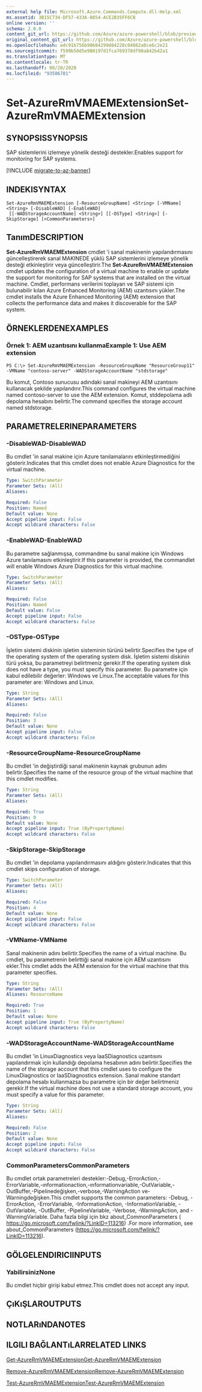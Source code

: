 ```yaml
---
external help file: Microsoft.Azure.Commands.Compute.dll-Help.xml
ms.assetid: 3B15C734-DF57-433A-8854-ACE2B35FF6CB
online version: ''
schema: 2.0.0
content_git_url: https://github.com/Azure/azure-powershell/blob/preview/src/ResourceManager/Compute/Stack/Commands.Compute/help/Set-AzureRmVMAEMExtension.md
original_content_git_url: https://github.com/Azure/azure-powershell/blob/preview/src/ResourceManager/Compute/Stack/Commands.Compute/help/Set-AzureRmVMAEMExtension.md
ms.openlocfilehash: edc91b756b90684299d84228c04862a0ce6c2e21
ms.sourcegitcommit: f599b50d5e980197d1fca769378df90a842b42a1
ms.translationtype: MT
ms.contentlocale: tr-TR
ms.lasthandoff: 08/20/2020
ms.locfileid: "93586781"
---
```

# <span data-ttu-id="66b8e-101">Set-AzureRmVMAEMExtension</span><span class="sxs-lookup"><span data-stu-id="66b8e-101">Set-AzureRmVMAEMExtension</span></span>

## <span data-ttu-id="66b8e-102">SYNOPSIS</span><span class="sxs-lookup"><span data-stu-id="66b8e-102">SYNOPSIS</span></span>
<span data-ttu-id="66b8e-103">SAP sistemlerini izlemeye yönelik desteği destekler.</span><span class="sxs-lookup"><span data-stu-id="66b8e-103">Enables support for monitoring for SAP systems.</span></span>

[!INCLUDE [migrate-to-az-banner](../../includes/migrate-to-az-banner.md)]

## <span data-ttu-id="66b8e-104">INDEKI</span><span class="sxs-lookup"><span data-stu-id="66b8e-104">SYNTAX</span></span>

```
Set-AzureRmVMAEMExtension [-ResourceGroupName] <String> [-VMName] <String> [-DisableWAD] [-EnableWAD]
 [[-WADStorageAccountName] <String>] [[-OSType] <String>] [-SkipStorage] [<CommonParameters>]
```

## <span data-ttu-id="66b8e-105">Tanım</span><span class="sxs-lookup"><span data-stu-id="66b8e-105">DESCRIPTION</span></span>
<span data-ttu-id="66b8e-106">**Set-AzureRmVMAEMExtension** cmdlet 'i sanal makinenin yapılandırmasını güncelleştirerek sanal MAKINEDE yüklü SAP sistemlerini izlemeye yönelik desteği etkinleştirir veya güncelleştirir.</span><span class="sxs-lookup"><span data-stu-id="66b8e-106">The **Set-AzureRmVMAEMExtension** cmdlet updates the configuration of a virtual machine to enable or update the support for monitoring for SAP systems that are installed on the virtual machine.</span></span>
<span data-ttu-id="66b8e-107">Cmdlet, performans verilerini toplayan ve SAP sistemi için bulunabilir kılan Azure Enhanced Monitoring (AEM) uzantısını yükler.</span><span class="sxs-lookup"><span data-stu-id="66b8e-107">The cmdlet installs the Azure Enhanced Monitoring (AEM) extension that collects the performance data and makes it discoverable for the SAP system.</span></span>

## <span data-ttu-id="66b8e-108">ÖRNEKLERDEN</span><span class="sxs-lookup"><span data-stu-id="66b8e-108">EXAMPLES</span></span>

### <span data-ttu-id="66b8e-109">Örnek 1: AEM uzantısını kullanma</span><span class="sxs-lookup"><span data-stu-id="66b8e-109">Example 1: Use AEM extension</span></span>
```
PS C:\> Set-AzureRmVMAEMExtension -ResourceGroupName "ResourceGroup11" -VMName "contoso-server" -WADStorageAccountName "stdstorage"
```

<span data-ttu-id="66b8e-110">Bu komut, Contoso sunucusu adındaki sanal makineyi AEM uzantısını kullanacak şekilde yapılandırır.</span><span class="sxs-lookup"><span data-stu-id="66b8e-110">This command configures the virtual machine named contoso-server to use the AEM extension.</span></span>
<span data-ttu-id="66b8e-111">Komut, stddepolama adlı depolama hesabını belirtir.</span><span class="sxs-lookup"><span data-stu-id="66b8e-111">The command specifies the storage account named stdstorage.</span></span>

## <span data-ttu-id="66b8e-112">PARAMETRELERINE</span><span class="sxs-lookup"><span data-stu-id="66b8e-112">PARAMETERS</span></span>

### <span data-ttu-id="66b8e-113">-DisableWAD</span><span class="sxs-lookup"><span data-stu-id="66b8e-113">-DisableWAD</span></span>
<span data-ttu-id="66b8e-114">Bu cmdlet 'in sanal makine için Azure tanılamalarını etkinleştirmediğini gösterir.</span><span class="sxs-lookup"><span data-stu-id="66b8e-114">Indicates that this cmdlet does not enable Azure Diagnostics for the virtual machine.</span></span>

```yaml
Type: SwitchParameter
Parameter Sets: (All)
Aliases: 

Required: False
Position: Named
Default value: None
Accept pipeline input: False
Accept wildcard characters: False
```

### <span data-ttu-id="66b8e-115">-EnableWAD</span><span class="sxs-lookup"><span data-stu-id="66b8e-115">-EnableWAD</span></span>
<span data-ttu-id="66b8e-116">Bu parametre sağlanmışsa, commandme bu sanal makine için Windows Azure tanılamasını etkinleştirir.</span><span class="sxs-lookup"><span data-stu-id="66b8e-116">If this parameter is provided, the commandlet will enable Windows Azure Diagnostics for this virtual machine.</span></span>

```yaml
Type: SwitchParameter
Parameter Sets: (All)
Aliases: 

Required: False
Position: Named
Default value: False
Accept pipeline input: False
Accept wildcard characters: False
```

### <span data-ttu-id="66b8e-117">-OSType</span><span class="sxs-lookup"><span data-stu-id="66b8e-117">-OSType</span></span>
<span data-ttu-id="66b8e-118">İşletim sistemi diskinin işletim sisteminin türünü belirtir.</span><span class="sxs-lookup"><span data-stu-id="66b8e-118">Specifies the type of the operating system of the operating system disk.</span></span>
<span data-ttu-id="66b8e-119">İşletim sistemi diskinin türü yoksa, bu parametreyi belirtmeniz gerekir.</span><span class="sxs-lookup"><span data-stu-id="66b8e-119">If the operating system disk does not have a type, you must specify this parameter.</span></span>
<span data-ttu-id="66b8e-120">Bu parametre için kabul edilebilir değerler: Windows ve Linux.</span><span class="sxs-lookup"><span data-stu-id="66b8e-120">The acceptable values for this parameter are: Windows and Linux.</span></span>

```yaml
Type: String
Parameter Sets: (All)
Aliases: 

Required: False
Position: 3
Default value: None
Accept pipeline input: False
Accept wildcard characters: False
```

### <span data-ttu-id="66b8e-121">-ResourceGroupName</span><span class="sxs-lookup"><span data-stu-id="66b8e-121">-ResourceGroupName</span></span>
<span data-ttu-id="66b8e-122">Bu cmdlet 'in değiştirdiği sanal makinenin kaynak grubunun adını belirtir.</span><span class="sxs-lookup"><span data-stu-id="66b8e-122">Specifies the name of the resource group of the virtual machine that this cmdlet modifies.</span></span>

```yaml
Type: String
Parameter Sets: (All)
Aliases: 

Required: True
Position: 0
Default value: None
Accept pipeline input: True (ByPropertyName)
Accept wildcard characters: False
```

### <span data-ttu-id="66b8e-123">-SkipStorage</span><span class="sxs-lookup"><span data-stu-id="66b8e-123">-SkipStorage</span></span>
<span data-ttu-id="66b8e-124">Bu cmdlet 'in depolama yapılandırmasını aldığını gösterir.</span><span class="sxs-lookup"><span data-stu-id="66b8e-124">Indicates that this cmdlet skips configuration of storage.</span></span>

```yaml
Type: SwitchParameter
Parameter Sets: (All)
Aliases: 

Required: False
Position: 4
Default value: None
Accept pipeline input: False
Accept wildcard characters: False
```

### <span data-ttu-id="66b8e-125">-VMName</span><span class="sxs-lookup"><span data-stu-id="66b8e-125">-VMName</span></span>
<span data-ttu-id="66b8e-126">Sanal makinenin adını belirtir.</span><span class="sxs-lookup"><span data-stu-id="66b8e-126">Specifies the name of a virtual machine.</span></span>
<span data-ttu-id="66b8e-127">Bu cmdlet, bu parametrenin belirttiği sanal makine için AEM uzantısını ekler.</span><span class="sxs-lookup"><span data-stu-id="66b8e-127">This cmdlet adds the AEM extension for the virtual machine that this parameter specifies.</span></span>

```yaml
Type: String
Parameter Sets: (All)
Aliases: ResourceName

Required: True
Position: 1
Default value: None
Accept pipeline input: True (ByPropertyName)
Accept wildcard characters: False
```

### <span data-ttu-id="66b8e-128">-WADStorageAccountName</span><span class="sxs-lookup"><span data-stu-id="66b8e-128">-WADStorageAccountName</span></span>
<span data-ttu-id="66b8e-129">Bu cmdlet 'in LinuxDiagnostics veya IaaSDiagnostics uzantısını yapılandırmak için kullandığı depolama hesabının adını belirtir.</span><span class="sxs-lookup"><span data-stu-id="66b8e-129">Specifies the name of the storage account that this cmdlet uses to configure the LinuxDiagnostics or IaaSDiagnostics extension.</span></span>
<span data-ttu-id="66b8e-130">Sanal makine standart depolama hesabı kullanmazsa bu parametre için bir değer belirtmeniz gerekir.</span><span class="sxs-lookup"><span data-stu-id="66b8e-130">If the virtual machine does not use a standard storage account, you must specify a value for this parameter.</span></span>

```yaml
Type: String
Parameter Sets: (All)
Aliases: 

Required: False
Position: 2
Default value: None
Accept pipeline input: False
Accept wildcard characters: False
```

### <span data-ttu-id="66b8e-131">CommonParameters</span><span class="sxs-lookup"><span data-stu-id="66b8e-131">CommonParameters</span></span>
<span data-ttu-id="66b8e-132">Bu cmdlet ortak parametreleri destekler:-Debug,-ErrorAction,-ErrorVariable,-ınformationaction,-ınformationvariable,-OutVariable,-OutBuffer,-Pipelinedeğişken,-verbose,-WarningAction ve-Warningdeğişken.</span><span class="sxs-lookup"><span data-stu-id="66b8e-132">This cmdlet supports the common parameters: -Debug, -ErrorAction, -ErrorVariable, -InformationAction, -InformationVariable, -OutVariable, -OutBuffer, -PipelineVariable, -Verbose, -WarningAction, and -WarningVariable.</span></span> <span data-ttu-id="66b8e-133">Daha fazla bilgi için bkz about_CommonParameters ( https://go.microsoft.com/fwlink/?LinkID=113216) .</span><span class="sxs-lookup"><span data-stu-id="66b8e-133">For more information, see about_CommonParameters (https://go.microsoft.com/fwlink/?LinkID=113216).</span></span>

## <span data-ttu-id="66b8e-134">GÖLGELENDIRICI</span><span class="sxs-lookup"><span data-stu-id="66b8e-134">INPUTS</span></span>

### <span data-ttu-id="66b8e-135">Yabilirsiniz</span><span class="sxs-lookup"><span data-stu-id="66b8e-135">None</span></span>
<span data-ttu-id="66b8e-136">Bu cmdlet hiçbir girişi kabul etmez.</span><span class="sxs-lookup"><span data-stu-id="66b8e-136">This cmdlet does not accept any input.</span></span>

## <span data-ttu-id="66b8e-137">ÇıKıŞLAR</span><span class="sxs-lookup"><span data-stu-id="66b8e-137">OUTPUTS</span></span>

## <span data-ttu-id="66b8e-138">NOTLARıNDA</span><span class="sxs-lookup"><span data-stu-id="66b8e-138">NOTES</span></span>

## <span data-ttu-id="66b8e-139">ILGILI BAĞLANTıLAR</span><span class="sxs-lookup"><span data-stu-id="66b8e-139">RELATED LINKS</span></span>

[<span data-ttu-id="66b8e-140">Get-AzureRmVMAEMExtension</span><span class="sxs-lookup"><span data-stu-id="66b8e-140">Get-AzureRmVMAEMExtension</span></span>](./Get-AzureRmVMAEMExtension.md)

[<span data-ttu-id="66b8e-141">Remove-AzureRmVMAEMExtension</span><span class="sxs-lookup"><span data-stu-id="66b8e-141">Remove-AzureRmVMAEMExtension</span></span>](./Remove-AzureRmVMAEMExtension.md)

[<span data-ttu-id="66b8e-142">Test-AzureRmVMAEMExtension</span><span class="sxs-lookup"><span data-stu-id="66b8e-142">Test-AzureRmVMAEMExtension</span></span>](./Test-AzureRmVMAEMExtension.md)


